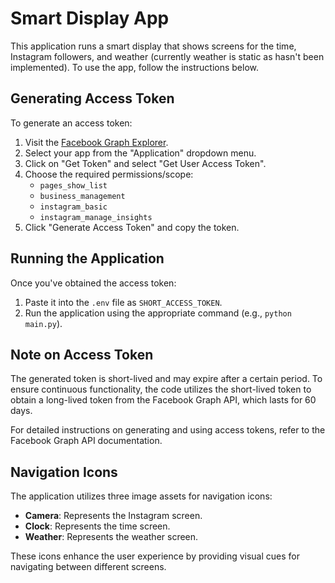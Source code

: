 # Smart Display App

This application runs a smart display that shows screens for the time, Instagram followers, and weather (currently weather is static as hasn't been implemented). To use the app, follow the instructions below.

## Generating Access Token

To generate an access token:

1. Visit the [Facebook Graph Explorer](https://developers.facebook.com/tools/explorer/).
2. Select your app from the "Application" dropdown menu.
3. Click on "Get Token" and select "Get User Access Token".
4. Choose the required permissions/scope:
   - `pages_show_list`
   - `business_management`
   - `instagram_basic`
   - `instagram_manage_insights`
5. Click "Generate Access Token" and copy the token.

## Running the Application

Once you've obtained the access token:

1. Paste it into the `.env` file as `SHORT_ACCESS_TOKEN`.
2. Run the application using the appropriate command (e.g., `python main.py`).

## Note on Access Token

The generated token is short-lived and may expire after a certain period. To ensure continuous functionality, the code utilizes the short-lived token to obtain a long-lived token from the Facebook Graph API, which lasts for 60 days.

For detailed instructions on generating and using access tokens, refer to the Facebook Graph API documentation.

## Navigation Icons

The application utilizes three image assets for navigation icons:

- **Camera**: Represents the Instagram screen.
- **Clock**: Represents the time screen.
- **Weather**: Represents the weather screen.

These icons enhance the user experience by providing visual cues for navigating between different screens.
